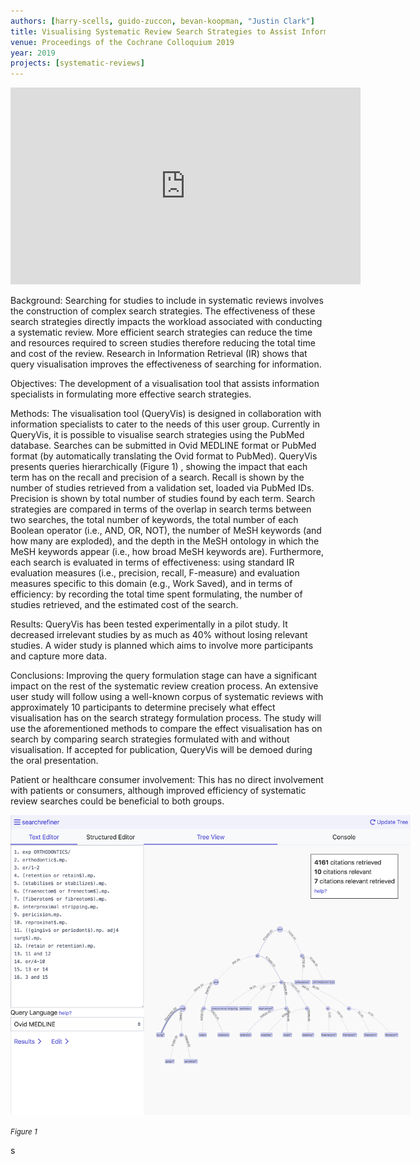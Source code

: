 ```yaml
---
authors: [harry-scells, guido-zuccon, bevan-koopman, "Justin Clark"]
title: Visualising Systematic Review Search Strategies to Assist Information Specialists
venue: Proceedings of the Cochrane Colloquium 2019
year: 2019
projects: [systematic-reviews] 
---
```


<iframe width="560" height="315" src="https://www.youtube-nocookie.com/embed/HPEQWCrMGWw" frameborder="0" allow="accelerometer; autoplay; encrypted-media; gyroscope; picture-in-picture" allowfullscreen></iframe>

Background:
Searching for studies to include in systematic reviews involves the construction of complex search strategies. The effectiveness of these search strategies directly impacts the workload associated with conducting a systematic review. More efficient search strategies can reduce the time and resources required to screen studies therefore reducing the total time and cost of the review. Research in Information Retrieval (IR) shows that query visualisation improves the effectiveness of searching for information.

Objectives:
The development of a visualisation tool that assists information specialists in formulating more effective search strategies. 

Methods:
The visualisation tool (QueryVis) is designed in collaboration with information specialists to cater to the needs of this user group. Currently in QueryVis, it is possible to visualise search strategies using the PubMed database. Searches can be submitted in Ovid MEDLINE format or PubMed format (by automatically translating the Ovid format to PubMed). QueryVis presents queries hierarchically (Figure 1) , showing the impact that each term has on the recall and precision of a search. Recall is shown by the number of studies retrieved from a validation set, loaded via PubMed IDs. Precision is shown by total number of studies found by each term. Search strategies are compared in terms of the overlap in search terms between two searches, the total number of keywords, the total number of each Boolean operator (i.e., AND, OR, NOT), the number of MeSH keywords (and how many are exploded), and the depth in the MeSH ontology in which the MeSH keywords appear (i.e., how broad MeSH keywords are). Furthermore, each search is evaluated in terms of effectiveness: using standard IR evaluation measures (i.e., precision, recall, F-measure) and evaluation measures specific to this domain (e.g., Work Saved), and in terms of efficiency: by recording the total time spent formulating, the number of studies retrieved, and the estimated cost of the search.

Results:
QueryVis has been tested experimentally in a pilot study. It decreased irrelevant studies by as much as 40% without losing relevant studies. A wider study is planned which aims to involve more participants and capture more data.

Conclusions:
Improving the query formulation stage can have a significant impact on the rest of the systematic review creation process. An extensive user study will follow using a well-known corpus of systematic reviews with approximately 10 participants to determine precisely what effect visualisation has on the search strategy formulation process. The study will use the aforementioned methods to compare the effect visualisation has on search by comparing search strategies formulated with and without visualisation. If accepted for publication, QueryVis will be demoed during the oral presentation.

Patient or healthcare consumer involvement:
This has no direct involvement with patients or consumers, although improved efficiency of systematic review searches could be beneficial to both groups.

<img src="/images/scells/tree.png" style="max-width:640px;" alt="Figure 1">
<p><small><i>Figure 1</i></small></p>
s
